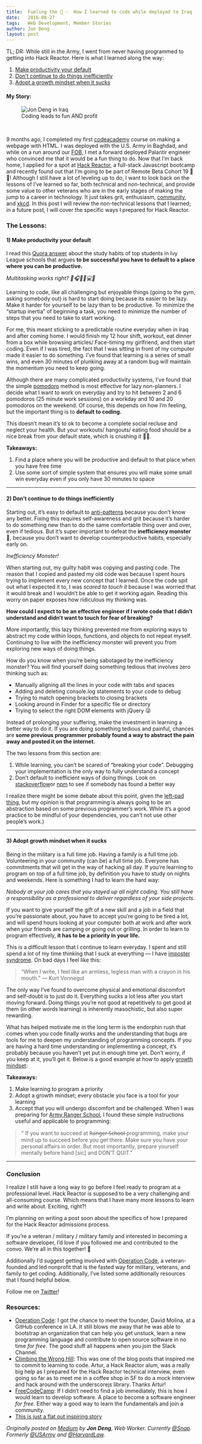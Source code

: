 ```yaml
---
title:  Fueling the 🚀 -  How I learned to code while deployed to Iraq
date:   2016-08-27
tags:   Web Development, Member Stories
author: Jon Deng
layout: post
---
```

TL; DR: While still in the Army, I went from never having programmed to getting into Hack Reactor. Here is what I learned along the way:

1.  [Make productivity your default](https://medium.com/operation-code/fueling-the-how-i-learned-to-code-while-deployed-to-iraq-ef71d597fcaf#e605)
2.  [Don’t continue to do things inefficiently](https://medium.com/operation-code/fueling-the-how-i-learned-to-code-while-deployed-to-iraq-ef71d597fcaf#e0ca)
3.  [Adopt a growth mindset when it sucks](https://medium.com/operation-code/fueling-the-how-i-learned-to-code-while-deployed-to-iraq-ef71d597fcaf#5ae0)

#### My Story:

<figure class="image-container">
    <img src="https://cdn-images-1.medium.com/max/600/1*gaJhHIPPuZeqd6zqiui14A.jpeg" alt="Jon Deng in Iraq"/>
    <figcaption>Coding leads to fun AND profit</figcaption>
</figure>
<br>

9 months ago, I completed my first [codeacademy](https://www.codecademy.com/) course on making a webpage with HTML. I was deployed with the U.S. Army in Baghdad, and while on a run around our [FOB](https://www.dropbox.com/s/yavhl4j7ekhw8kl/IMG_0627.jpg?dl=0), I met a forward deployed Palantir engineer who convinced me that it would be a fun thing to do. Now that I’m back home, I applied for a spot at [Hack Reactor](http://www.hackreactor.com/remote/), a full-stack Javascript bootcamp and recently found out that I’m going to be part of Remote Beta Cohort 19 🎉🎉! Although I still have a lot of leveling up to do, I want to look back on the lessons of I’ve learned so far, both technical and non-technical, and provide some value to other veterans who are in the early stages of making the jump to a career in technology. It just takes grit, enthusiasm, [community](https://operationcode.org/), and [xkcd](https://xkcd.com/1110/). In this post I will review the non-technical lessons that I learned; in a future post, I will cover the specific ways I prepared for Hack Reactor.

### The Lessons:

#### 1) Make productivity your default

I read this [Quora answer](https://www.quora.com/As-an-A-student-at-Stanford-Caltech-or-any-Ivy-League-Can-you-describe-your-average-day-from-morning-to-night-Include-the-mundane-parts-And-can-you-include-an-average-day-in-high-school-as-well/answer/Kyle-Johnson-147?srid=9sxe) about the study habits of top students in Ivy League schools that argues **to be successful you have to default to a place where you can be productive.**

*Multitasking works right? 📲🎧🙋🏻💻🍹*

Learning to code, like all challenging but enjoyable things (going to the gym, asking somebody out) is hard to start doing because its easier to be lazy. Make it harder for yourself to be lazy than to be productive. To minimize the “startup inertia” of beginning a task, you need to minimize the number of steps that you need to take to start working.

For me, this meant sticking to a predictable routine everyday when in Iraq and after coming home. I would finish my 12 hour shift, workout, eat dinner from a box while browsing articles/ Face-timing my girlfriend, and then start coding. Even if I was tired, the fact that I was sitting in front of my computer made it easier to do something. I’ve found that learning is a series of small wins, and even 30 minutes of plunking away at a random bug will maintain the momentum you need to keep going.

Although there are many complicated productivity systems, I’ve found that the simple [pomodoro](http://pomodorotechnique.com/) method is most effective for lazy non-planners. I decide what I want to work on everyday and try to hit between 2 and 6 pomodoros (25 minute work sessions) on a workday and 10 and 20 pomodoros on the weekend. Of course, this depends on how I’m feeling, but the important thing is to **default to coding.**

This doesn’t mean it’s to ok to become a complete social recluse and neglect your health. But your workouts/ hangouts/ eating food should be a nice break from your default state, which is crushing it 🏋🏿. 

**Takeaways:**

1.  Find a place where you will be productive and default to that place when you have free time
1.  Use some sort of simple system that ensures you will make some small win everyday even if you only have 30 minutes to space

*****

#### 2) Don’t continue to do things inefficiently

Starting out, it’s easy to default to [anti-patterns](https://en.wikipedia.org/wiki/Anti-pattern) because you don’t know any better. Fixing this requires self-awareness and grit because it’s harder to do something new than to do the same comfortable thing over and over, even if tedious. But it’s super important to defeat the **inefficiency monster** 👹, because you don’t want to develop counterproductive habits, especially early on.

*Inefficiency Monster!*

When starting out, my guilty habit was copying and pasting code. The reason that I copied and pasted my old code was because I spent hours trying to implement every new concept that I learned. Once the code spit out what I expected it to, I was *scared to touch it* because I was worried that it would break and I wouldn’t be able to get it working again. Reading this worry on paper exposes how ridiculous my thinking was.

**How could I expect to be an effective engineer if I wrote code that I didn’t understand and didn’t want to touch for fear of breaking?**

More importantly, this lazy thinking prevented me from exploring ways to abstract my code within loops, functions, and objects to not repeat myself. Continuing to live with the inefficiency monster will prevent you from exploring new ways of doing things.

How do you know when you’re being sabotaged by the inefficiency monster? You will find yourself doing something tedious that involves zero thinking such as:

* Manually aligning all the lines in your code with tabs and spaces
* Adding and deleting console.log statements to your code to debug
* Trying to match opening brackets to closing brackets
* Looking around in Finder for a specific file or directory
* Trying to select the right DOM elements with jQuery 😜

Instead of prolonging your suffering, make the investment in learning a better way to do it. If you are doing something tedious and painful, chances are **some previous programmer probably found a way to abstract the pain away and posted it on the internet.**

The two lessons from this section are:

1.  While learning, you can’t be scared of “breaking your code”. Debugging your implementation is the only way to fully understand a concept
1.  Don’t default to inefficient ways of doing things. Look on [stackoverflow](https://stackoverflow.com/)or [npm](https://www.npmjs.com/) to see if somebody has found a better way

I realize there might be some debate about this point, given the [left-pad thing](http://qz.com/646467/how-one-programmer-broke-the-internet-by-deleting-a-tiny-piece-of-code/), but my opinion is that programming is always going to be an abstraction based on some previous programmer’s work. While it’s a good practice to be mindful of your dependencies, you can’t not use other people’s work.)

*****

#### 3) Adopt growth mindset when it sucks

Being in the military is a full time job. Having a family is a full time job. Volunteering in your community (can be) a full time job. Everyone has commitments that will get in the way of hacking all day. If you’re learning to program on top of a full time job, by definition you have to study on nights and weekends. Here is something I had to learn the hard way:

*Nobody at your job cares that you stayed up all night coding. You still have a responsibility as a professional to deliver regardless of your side projects.*

If you want to give yourself the gift of a new skill and a job in a field that you’re passionate about, you have to accept you’re going to be tired a lot, and will spend hours looking at your computer both at work and after work when your friends are camping or going out or grilling. In order to learn to program effectively, **it has to be a priority in your life.**

This is a difficult lesson that I continue to learn everyday. I spent and still spend a lot of my time thinking that I suck at everything — I have [imposter syndrome](https://en.wikipedia.org/wiki/Impostor_syndrome). On bad days I feel like this:

> “When I write, I feel like an armless, legless man with a crayon in his mouth.”
> — Kurt Vonnegut

The only way I’ve found to overcome physical and emotional discomfort and self-doubt is to just do it. Everything sucks a lot less after you start moving forward. Doing things you’re not good at repetitively to get good at them (in other words learning) is inherently masochistic, but also super rewarding.

What has helped motivate me in the long term is the endorphin rush that comes when you code finally works and the understanding that bugs are tools for me to deepen my understanding of programming concepts. If you are having a hard time understanding or implementing a concept, it’s probably because you haven’t yet put in enough time yet. Don’t worry, if you keep at it, you’ll get it. Below is a good example at how to apply [growth mindset](http://www.edweek.org/ew/articles/2015/09/23/carol-dweck-revisits-the-growth-mindset.html):

**Takeaways:**

1.  Make learning to program a priority
1.  Adopt a growth mindset; every obstacle you face is a tool for your learning
1.  Accept that you will undergo discomfort and be challenged. When I was preparing for [Army Ranger School](https://en.wikipedia.org/wiki/Ranger_School), I found these simple instructions useful and applicable to programming:

>" If you want to succeed at R̶a̶n̶g̶e̶r̶ ̶S̶c̶h̶o̶o̶l̶ programming, make your mind up to succeed before you get there. Make sure you have your personal affairs in order. But most importantly, prepare yourself mentally before hand [sic] and DON’T QUIT."



*****

### Conclusion

I realize I still have a long way to go before I feel ready to program at a professional level. Hack Reactor is supposed to be a very challenging and all-consuming course. Which means that I have many more lessons to learn and write about. Exciting, right?!

I’m planning on writing a post soon about the specifics of how I prepared for the Hack Reactor admissions process.

If you’re a veteran / military / military family and interested in becoming a software developer, I’d love if you followed me and contributed to the convo. We’re all in this together! 🤗

Additionally I’d suggest getting involved with [Operation Code](https://operationcode.org/), a veteran-founded and led nonprofit that is the fasted way for military, veterans, and family to get coding. Additionally, I’ve listed some additionally resources that I found helpful below.

Follow me on [Twitter](https://twitter.com/jondeng)!

### Resources:

* [Operation Code](https://operationcode.org/): I got the chance to meet the founder, David Molina, at a GitHub conference in LA. It still blows me away that he was able to bootstrap an organization that can help you get unstuck, learn a new programming language and contribute to open source software in no time *for free*. The good stuff all happens when you join the Slack Channel.
* [Climbing the Wrong Hill](http://arturmeyster.com/climbing-the-wrong-hill/): This was one of the blog posts that inspired me to commit to learning to code. Artur, a Hack Reactor alum, was a really big help as I prepared for the Hack Reactor technical interview, even going so far as to meet me in a coffee shop in SF to do a mock interview and hack around with the underscorejs library. Thanks Artur!
* [FreeCodeCamp](https://www.freecodecamp.com/): If I didn’t need to find a job immediately, this is how I would learn to develop software. A place to become a software engineer *for free.* Either way a good way to learn the fundamentals and join a community.
* [This is just a flat out inspiring story](http://www.hackreactor.com/blog/from-homeless-to-hack-reactor-to-linkedin-students-inspiring-journey-shows-that-impossible-is-just-a-word)

_Originally posted on [Medium](https://medium.com/operation-code/fueling-the-how-i-learned-to-code-while-deployed-to-iraq-ef71d597fcaf#.lkgtoqmvs) by **Jon Deng**, Web Worker. Currently [@Snap](http://twitter.com/Snap). Formerly [@USArmy](http://twitter.com/USArmy) and [@HarvardLaw](http://twitter.com/HarvardLaw)._